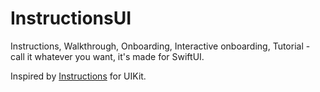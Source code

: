 # InstructionsUI

Instructions, Walkthrough, Onboarding, Interactive onboarding, Tutorial - call it whatever you want, it's made for SwiftUI.

Inspired by [Instructions](https://github.com/ephread/Instructions) for UIKit.
